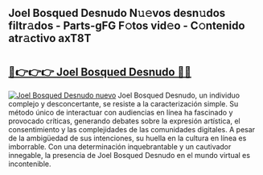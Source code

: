 ## Joel Bosqued Desnudo N𝚞𝚎vos desn𝚞dos filtr𝚊dos - Parts-gFG F𝚘tos vid𝚎o - C𝚘ntenido atr𝚊ctivo axT8T

# <h2><a href="http://mb6ov6a.tromn.icu/?c=Joel+Bosqued+Desnudo">🔗👉👉👉 Joel Bosqued Desnudo 🔗🔗</a></h2>

[![Joel Bosqued Desnudo nuevo](https://i.imgur.com/pEAQMta.gif)](http://mb6ov6a.tromn.icu/?c=Joel+Bosqued+Desnudo)
Joel Bosqued Desnudo, un individuo complejo y desconcertante, se resiste a la caracterización simple. Su método único de interactuar con audiencias en línea ha fascinado y provocado críticas, generando debates sobre la expresión artística, el consentimiento y las complejidades de las comunidades digitales. A pesar de la ambigüedad de sus intenciones, su huella en la cultura en línea es imborrable. Con una determinación inquebrantable y un cautivador innegable, la presencia de Joel Bosqued Desnudo en el mundo virtual es incontenible.
